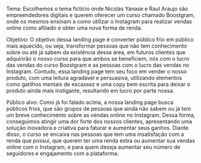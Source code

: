 Tema: Escolhemos o tema fictício onde Nicolas Yanase e Raul Araujo são empreendedores digitais e querem oferecer um curso chamado Boostgram, onde os mesmos ensinam a como utilizar o Instagram para realizar vendas online como afiliado e obter uma nova forma de renda. 

Objetivo: O objetivo dessa landing page é converter público frio em público mais aquecido, ou seja, transformar pessoas que não tem conhecimento sobre ou até já sabem da existência dessa área, em futuros clientes que adquirirão o nosso curso para que ambos se beneficiem, nós com o lucro das vendas do curso Boostgram e as pessoas com o lucro das vendas no Instagram. Contudo, essa landing page tem seu foco em vender o nosso produto, com uma leitura agradável e persuasiva, utilizando elementos como gatilhos mentais de escassez e uma copy bem escrita para deixar o produto ainda mais instigante, resultando em lucro por parte nossa.

Público alvo: Como já foi falado acima, a nossa landing page busca públicos frios, que são grupos de pessoas que ainda não sabem ou já tem um breve conhecimento sobre as vendas online no Instagram. Dessa forma, conseguimos atingir uma dor forte dos nossos clientes, apresentando uma solução inovadora e criativa para faturar e aumentar seus ganhos. Diante disso, o curso se encaixa nas pessoas que tem uma insatisfação com a renda que possui, que querem ter uma renda extra ou aumentar sua vendas online com o Instagram, e para quem deseja aumentar seu número de seguidores e engajamento com a plataforma.
